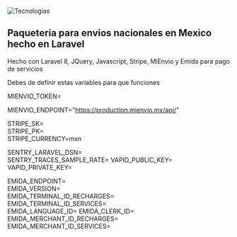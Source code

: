 ![Tecnologias](https://user-images.githubusercontent.com/14082302/192062210-f9d8a5f3-0c3f-46c1-b102-4f5adb8b32ec.png)



## Paqueteria para envios nacionales en Mexico hecho en Laravel

Hecho con Laravel 8, JQuery, Javascript, Stripe, MiEnvio y Emida para pago de servicios

Debes de definir estas variables para que funciones


MIENVIO_TOKEN=                             
                                 
MIENVIO_ENDPOINT="https://production.mienvio.mx/api/"


STRIPE_SK=                                                                                    
STRIPE_PK=                                            
STRIPE_CURRENCY=mxn


SENTRY_LARAVEL_DSN=                                      
SENTRY_TRACES_SAMPLE_RATE= 
VAPID_PUBLIC_KEY=                                                                             
VAPID_PRIVATE_KEY=                                           

EMIDA_ENDPOINT=               
EMIDA_VERSION=  
EMIDA_TERMINAL_ID_RECHARGES=       
EMIDA_TERMINAL_ID_SERVICES=       
EMIDA_LANGUAGE_ID= 
EMIDA_CLERK_ID=     
EMIDA_MERCHANT_ID_RECHARGES=            
EMIDA_MERCHANT_ID_SERVICES=
